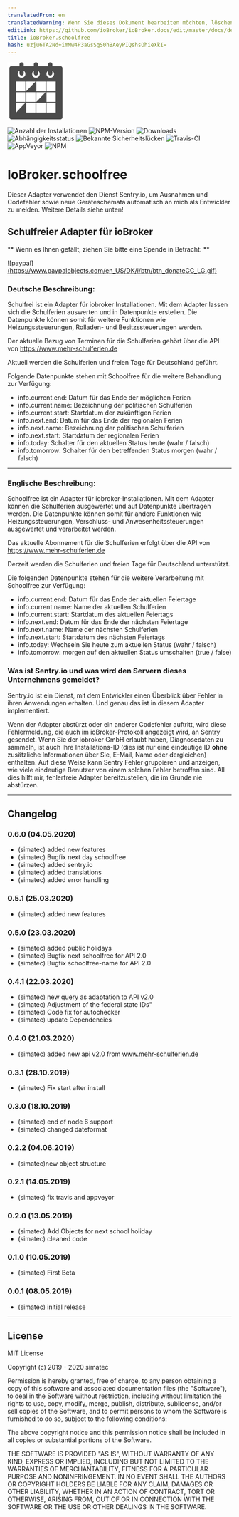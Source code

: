 ```yaml
---
translatedFrom: en
translatedWarning: Wenn Sie dieses Dokument bearbeiten möchten, löschen Sie bitte das Feld "translationsFrom". Andernfalls wird dieses Dokument automatisch erneut übersetzt
editLink: https://github.com/ioBroker/ioBroker.docs/edit/master/docs/de/adapterref/iobroker.schoolfree/README.md
title: ioBroker.schoolfree
hash: uzju6TA2Nd+imMw4P3aGsSgS0hBAeyPIQshsOhieXkI=
---
```

![Logo](../../../en/adapterref/iobroker.schoolfree/admin/schoolfree.png)

![Anzahl der Installationen](http://iobroker.live/badges/schoolfree-stable.svg)
![NPM-Version](http://img.shields.io/npm/v/iobroker.schoolfree.svg)
![Downloads](https://img.shields.io/npm/dm/iobroker.schoolfree.svg)
![Abhängigkeitsstatus](https://img.shields.io/david/simatec/iobroker.schoolfree.svg)
![Bekannte Sicherheitslücken](https://snyk.io/test/github/simatec/ioBroker.schoolfree/badge.svg)
![Travis-CI](http://img.shields.io/travis/simatec/ioBroker.schoolfree/master.svg)
![AppVeyor](https://ci.appveyor.com/api/projects/status/github/simatec/ioBroker.schoolfree?branch=master&svg=true)
![NPM](https://nodei.co/npm/iobroker.schoolfree.png?downloads=true)

# IoBroker.schoolfree
Dieser Adapter verwendet den Dienst Sentry.io, um Ausnahmen und Codefehler sowie neue Geräteschemata automatisch an mich als Entwickler zu melden. Weitere Details siehe unten!

## Schulfreier Adapter für ioBroker
** Wenn es Ihnen gefällt, ziehen Sie bitte eine Spende in Betracht: **

[![paypal] (https://www.paypalobjects.com/en_US/DK/i/btn/btn_donateCC_LG.gif)](https://www.paypal.com/cgi-bin/webscr?cmd=_s-xclick&hosted_button_id=Q4EEXQ6U96ZTQ&source=url)

### Deutsche Beschreibung:
Schulfrei ist ein Adapter für iobroker Installationen.
Mit dem Adapter lassen sich die Schulferien auswerten und in Datenpunkte erstellen.
Die Datenpunkte können somit für weitere Funktionen wie Heizungssteuerungen, Rolladen- und Besitzssteuerungen werden.

Der aktuelle Bezug von Terminen für die Schulferien gehört über die API von https://www.mehr-schulferien.de

Aktuell werden die Schulferien und freien Tage für Deutschland geführt.

Folgende Datenpunkte stehen mit Schoolfree für die weitere Behandlung zur Verfügung:

* info.current.end: Datum für das Ende der möglichen Ferien
* info.current.name: Bezeichnung der politischen Schulferien
* info.current.start: Startdatum der zukünftigen Ferien
* info.next.end: Datum für das Ende der regionalen Ferien
* info.next.name: Bezeichnung der politischen Schulferien
* info.next.start: Startdatum der regionalen Ferien
* info.today: Schalter für den aktuellen Status heute (wahr / falsch)
* info.tomorrow: Schalter für den betreffenden Status morgen (wahr / falsch)

*************************************************************************************************************************************

### Englische Beschreibung:
Schoolfree ist ein Adapter für iobroker-Installationen.
Mit dem Adapter können die Schulferien ausgewertet und auf Datenpunkte übertragen werden.
Die Datenpunkte können somit für andere Funktionen wie Heizungssteuerungen, Verschluss- und Anwesenheitssteuerungen ausgewertet und verarbeitet werden.

Das aktuelle Abonnement für die Schulferien erfolgt über die API von https://www.mehr-schulferien.de

Derzeit werden die Schulferien und freien Tage für Deutschland unterstützt.

Die folgenden Datenpunkte stehen für die weitere Verarbeitung mit Schoolfree zur Verfügung:

* info.current.end: Datum für das Ende der aktuellen Feiertage
* info.current.name: Name der aktuellen Schulferien
* info.current.start: Startdatum des aktuellen Feiertags
* info.next.end: Datum für das Ende der nächsten Feiertage
* info.next.name: Name der nächsten Schulferien
* info.next.start: Startdatum des nächsten Feiertags
* info.today: Wechseln Sie heute zum aktuellen Status (wahr / falsch)
* info.tomorrow: morgen auf den aktuellen Status umschalten (true / false)

### Was ist Sentry.io und was wird den Servern dieses Unternehmens gemeldet?
Sentry.io ist ein Dienst, mit dem Entwickler einen Überblick über Fehler in ihren Anwendungen erhalten. Und genau das ist in diesem Adapter implementiert.

Wenn der Adapter abstürzt oder ein anderer Codefehler auftritt, wird diese Fehlermeldung, die auch im ioBroker-Protokoll angezeigt wird, an Sentry gesendet. Wenn Sie der iobroker GmbH erlaubt haben, Diagnosedaten zu sammeln, ist auch Ihre Installations-ID (dies ist nur eine eindeutige ID **ohne** zusätzliche Informationen über Sie, E-Mail, Name oder dergleichen) enthalten. Auf diese Weise kann Sentry Fehler gruppieren und anzeigen, wie viele eindeutige Benutzer von einem solchen Fehler betroffen sind. All dies hilft mir, fehlerfreie Adapter bereitzustellen, die im Grunde nie abstürzen.

*************************************************************************************************************************************

## Changelog

### 0.6.0 (04.05.2020)
* (simatec) added new features
* (simatec) Bugfix next day schoolfree
* (simatec) added sentry.io
* (simatec) added translations
* (simatec) added error handling

### 0.5.1 (25.03.2020)
* (simatec) added new features

### 0.5.0 (23.03.2020)
* (simatec) added public holidays
* (simatec) Bugfix next schoolfree for API 2.0
* (simatec) Bugfix schoolfree-name for API 2.0

### 0.4.1 (22.03.2020)
* (simatec) new query as adaptation to API v2.0
* (simatec) Adjustment of the federal state IDs"
* (simatec) Code fix for autochecker
* (simatec) update Dependencies

### 0.4.0 (21.03.2020)
* (simatec) added new api v2.0 from www.mehr-schulferien.de

### 0.3.1 (28.10.2019)
* (simatec) Fix start after install

### 0.3.0 (18.10.2019)
* (simatec) end of node 6 support
* (simatec) changed dateformat

### 0.2.2 (04.06.2019)
* (simatec)new object structure

### 0.2.1 (14.05.2019)
* (simatec) fix travis and appveyor

### 0.2.0 (13.05.2019)
* (simatec) Add Objects for next school holiday
* (simatec) cleaned code

### 0.1.0 (10.05.2019)
* (simatec) First Beta

### 0.0.1 (08.05.2019)
* (simatec) initial release

*************************************************************************************************************************************

## License
MIT License

Copyright (c) 2019 - 2020 simatec

Permission is hereby granted, free of charge, to any person obtaining a copy
of this software and associated documentation files (the "Software"), to deal
in the Software without restriction, including without limitation the rights
to use, copy, modify, merge, publish, distribute, sublicense, and/or sell
copies of the Software, and to permit persons to whom the Software is
furnished to do so, subject to the following conditions:

The above copyright notice and this permission notice shall be included in all
copies or substantial portions of the Software.

THE SOFTWARE IS PROVIDED "AS IS", WITHOUT WARRANTY OF ANY KIND, EXPRESS OR
IMPLIED, INCLUDING BUT NOT LIMITED TO THE WARRANTIES OF MERCHANTABILITY,
FITNESS FOR A PARTICULAR PURPOSE AND NONINFRINGEMENT. IN NO EVENT SHALL THE
AUTHORS OR COPYRIGHT HOLDERS BE LIABLE FOR ANY CLAIM, DAMAGES OR OTHER
LIABILITY, WHETHER IN AN ACTION OF CONTRACT, TORT OR OTHERWISE, ARISING FROM,
OUT OF OR IN CONNECTION WITH THE SOFTWARE OR THE USE OR OTHER DEALINGS IN THE
SOFTWARE.